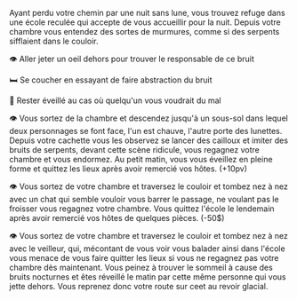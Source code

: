Ayant perdu votre chemin par une nuit sans lune, vous trouvez refuge dans une école reculée qui accepte de vous accueillir pour la nuit. Depuis votre chambre vous entendez des sortes de murmures, comme si des serpents sifflaient dans le couloir.

👁️ Aller jeter un oeil dehors pour trouver le responsable de ce bruit

🛏️ Se coucher en essayant de faire abstraction du bruit

🚪 Rester éveillé au cas où quelqu'un vous voudrait du mal


👁️ Vous sortez de la chambre et descendez jusqu'à un sous-sol dans lequel deux personnages se font face, l'un est chauve, l'autre porte des lunettes. Depuis votre cachette vous les observez se lancer des cailloux et imiter des bruits de serpents, devant cette scène ridicule, vous regagnez votre chambre et vous endormez. Au petit matin, vous vous éveillez en pleine forme et quittez les lieux après avoir remercié vos hôtes. (+10pv)

👁️ Vous sortez de votre chambre et traversez le couloir et tombez nez à nez avec un chat qui semble vouloir vous barrer le passage, ne voulant pas le froisser vous regagnez votre chambre. Vous quittez l'école le lendemain après avoir remercié vos hôtes de quelques pièces. (-50$)

👁️ Vous sortez de votre chambre et traversez le couloir et tombez nez à nez avec le veilleur, qui, mécontant de vous voir vous balader ainsi dans l'école vous menace de vous faire quitter les lieux si vous ne regagnez pas votre chambre dès maintenant. Vous peinez à trouver le sommeil à cause des bruits nocturnes et êtes réveillé le matin par cette même personne qui vous jette dehors. Vous reprenez donc votre route sur ceet au revoir glacial.



